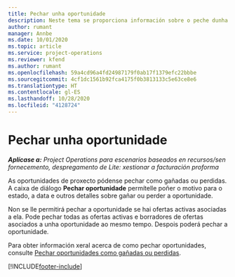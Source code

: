```yaml
---
title: Pechar unha oportunidade
description: Neste tema se proporciona información sobre o peche dunha oportunidade de proxecto.
author: rumant
manager: Annbe
ms.date: 10/01/2020
ms.topic: article
ms.service: project-operations
ms.reviewer: kfend
ms.author: rumant
ms.openlocfilehash: 59a4cd96a4fd24987179f0ab17f1379efc22bbbe
ms.sourcegitcommit: 4cf1dc1561b92fca4175f0b3813133c5e63ce8e6
ms.translationtype: HT
ms.contentlocale: gl-ES
ms.lasthandoff: 10/28/2020
ms.locfileid: "4128724"
---
```

# <a name="close-an-opportunity"></a>Pechar unha oportunidade

_**Aplícase a:** Project Operations para escenarios baseados en recursos/sen fornecemento, despregamento de Lite: xestionar a facturación proforma_

As oportunidades de proxecto pódense pechar como gañadas ou perdidas. A caixa de diálogo **Pechar oportunidade** permítelle poñer o motivo para o estado, a data e outros detalles sobre gañar ou perder a oportunidade.

Non se lle permitirá pechar a oportunidade se hai ofertas activas asociadas a ela. Pode pechar todas as ofertas activas e borradores de ofertas asociados a unha oportunidade ao mesmo tempo. Despois poderá pechar a oportunidade.

Para obter información xeral acerca de como pechar oportunidades, consulte [Pechar oportunidades como gañadas ou perdidas](https://docs.microsoft.com/dynamics365/sales-enterprise/close-opportunity-won-lost-sales).


[!INCLUDE[footer-include](../includes/footer-banner.md)]
